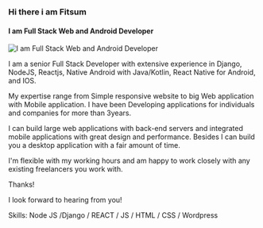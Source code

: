 ### Hi there i am Fitsum 
#### I am Full Stack Web and Android Developer 
![I am Full Stack Web and Android Developer ](http://www.fig-tech.com/wp-content/uploads/2015/11/fig-tech-software-development.png)

I am a senior Full Stack Developer with extensive experience in Django, NodeJS, Reactjs, Native Android with Java/Kotlin, React Native for Android, and IOS.

My expertise range from Simple responsive website to big Web application with Mobile application. I have been Developing applications for individuals and companies for more than 3years. 

I can build large web applications with back-end servers and integrated mobile applications with great design and performance. Besides I can build you a desktop application with a fair amount of time.

I'm flexible with my working hours and am happy to work closely with any existing freelancers you work with.

Thanks!

I look forward to hearing from you!

Skills: Node JS /Django / REACT / JS / HTML / CSS / Wordpress






